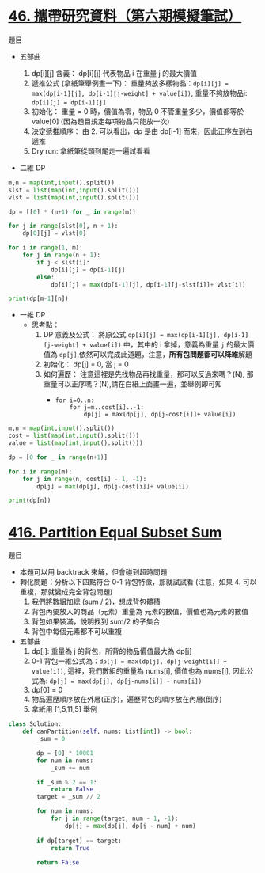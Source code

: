 # [46. 攜帶研究資料（第六期模擬筆試）](https://kamacoder.com/problempage.php?pid=1046)
題目

- 五部曲
  1. dp[i][j] 含義： dp[i][j] 代表物品 i 在重量 j 的最大價值
  2. 遞推公式 (拿紙筆舉例畫一下)： 重量夠放多樣物品：`dp[i][j] = max(dp[i-1][j], dp[i-1][j-weight] + value[i])`, 重量不夠放物品i: `dp[i][j] = dp[i-1][j]`
  3. 初始化： 重量 = 0 時，價值為零，物品 0 不管重量多少，價值都等於 value[0] (因為題目規定每項物品只能放一次)
  4. 決定遞推順序： 由 2. 可以看出，dp 是由 dp[i-1] 而來，因此正序左到右遞推
  5. Dry run: 拿紙筆從頭到尾走一遍試看看

- 二維 DP
```python
m,n = map(int,input().split())
slst = list(map(int,input().split()))
vlst = list(map(int,input().split()))

dp = [[0] * (n+1) for _ in range(m)]

for j in range(slst[0], n + 1):
    dp[0][j] = vlst[0]

for i in range(1, m):
    for j in range(n + 1):
        if j < slst[i]:
            dp[i][j] = dp[i-1][j]
        else:
            dp[i][j] = max(dp[i-1][j], dp[i-1][j-slst[i]]+ vlst[i])

print(dp[m-1][n])
```

- 一維 DP
  - 思考點：
    1. DP 意義及公式： 將原公式 `dp[i][j] = max(dp[i-1][j], dp[i-1][j-weight] + value[i])` 中，其中的 i 拿掉，意義為重量 `j` 的最大價值為 `dp[j]`,依然可以完成此道題，注意，**所有包問題都可以降維**解題
    2. 初始化： dp[j] = 0, 當 j = 0
    3. 如何遍歷： 注意這裡是先找物品再找重量，那可以反過來嗎？(N), 那重量可以正序嗎？(N),請在白紙上面畫一遍，並舉例即可知
       - ```
         for i=0..n:
             for j=m..cost[i]..-1:
                 dp[j] = max(dp[j], dp[j-cost[i]]+ value[i])
         ```
```python
m,n = map(int,input().split())
cost = list(map(int,input().split()))
value = list(map(int,input().split()))

dp = [0 for _ in range(n+1)]

for i in range(m):
    for j in range(n, cost[i] - 1, -1):
        dp[j] = max(dp[j], dp[j-cost[i]]+ value[i])

print(dp[n])
```

# [416. Partition Equal Subset Sum](https://leetcode.com/problems/partition-equal-subset-sum/description/)
題目

- 本題可以用 backtrack 來解，但會碰到超時問題
- 轉化問題：分析以下四點符合 0-1 背包特徵，那就試試看 (注意，如果 4. 可以重複，那就變成完全背包問題)
  1. 我們將數組加總 (sum / 2)，想成背包體積
  2. 背包內要放入的商品（元素）重量為 元素的數值，價值也為元素的數值
  3. 背包如果裝滿，說明找到 sum/2 的子集合
  4. 背包中每個元素都不可以重複
- 五部曲
  1. dp[j]: 重量為 j 的背包，所背的物品價值最大為 dp[j]
  2. 0-1 背包一維公式為：`dp[j] = max(dp[j], dp[j-weight[i]] + value[i])`, 這裡，我們數組的重量為 nums[i], 價值也為 nums[i], 因此公式為: `dp[j] = max(dp[j], dp[j-nums[i]] + nums[i])`
  3. dp[0] = 0
  4. 物品遍歷順序放在外層(正序)，遍歷背包的順序放在內層(倒序)
  5. 拿紙用 [1,5,11,5] 舉例
```python
class Solution:
    def canPartition(self, nums: List[int]) -> bool:
        _sum = 0

        dp = [0] * 10001
        for num in nums:
            _sum += num

        if _sum % 2 == 1:
            return False
        target = _sum // 2

        for num in nums:
            for j in range(target, num - 1, -1):
                dp[j] = max(dp[j], dp[j - num] + num)
        
        if dp[target] == target:
            return True
        
        return False
```